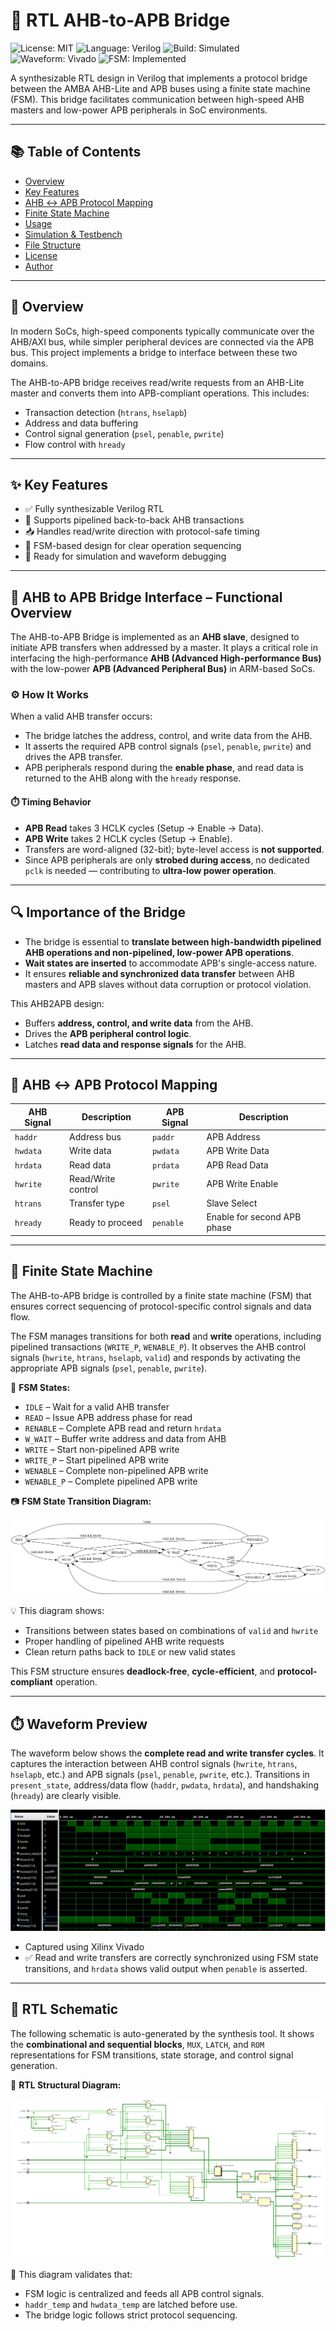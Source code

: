 # 🔗 RTL AHB-to-APB Bridge 
![License: MIT](https://img.shields.io/badge/License-MIT-blue.svg)
![Language: Verilog](https://img.shields.io/badge/language-Verilog-yellow.svg)
![Build: Simulated](https://img.shields.io/badge/build-simulated-green)
![Waveform: Vivado](https://img.shields.io/badge/waveform-GTKwave-blue)
![FSM: Implemented](https://img.shields.io/badge/FSM-Implemented-red)

A synthesizable RTL design in Verilog that implements a protocol bridge between the AMBA AHB-Lite and APB buses using a finite state machine (FSM). This bridge facilitates communication between high-speed AHB masters and low-power APB peripherals in SoC environments.

---

## 📚 Table of Contents

- [Overview](#-overview)
- [Key Features](#-key-features)
- [AHB ↔ APB Protocol Mapping](#-ahb--apb-protocol-mapping)
- [Finite State Machine](#-finite-state-machine)
- [Usage](#-usage)
- [Simulation & Testbench](#-simulation--testbench)
- [File Structure](#-file-structure)
- [License](#-license)
- [Author](#-author)

---

## 📖 Overview

In modern SoCs, high-speed components typically communicate over the AHB/AXI bus, while simpler peripheral devices are connected via the APB bus. This project implements a bridge to interface between these two domains.

The AHB-to-APB bridge receives read/write requests from an AHB-Lite master and converts them into APB-compliant operations. This includes:

- Transaction detection (`htrans`, `hselapb`)
- Address and data buffering
- Control signal generation (`psel`, `penable`, `pwrite`)
- Flow control with `hready`

---

## ✨ Key Features

- ✅ Fully synthesizable Verilog RTL
- 🔁 Supports pipelined back-to-back AHB transactions
- 📥 Handles read/write direction with protocol-safe timing
- 🧠 FSM-based design for clear operation sequencing
- 🧪 Ready for simulation and waveform debugging

---

## 🔌 AHB to APB Bridge Interface – Functional Overview

The AHB-to-APB Bridge is implemented as an **AHB slave**, designed to initiate APB transfers when addressed by a master. It plays a critical role in interfacing the high-performance **AHB (Advanced High-performance Bus)** with the low-power **APB (Advanced Peripheral Bus)** in ARM-based SoCs.

### ⚙️ How It Works

When a valid AHB transfer occurs:
- The bridge latches the address, control, and write data from the AHB.
- It asserts the required APB control signals (`psel`, `penable`, `pwrite`) and drives the APB transfer.
- APB peripherals respond during the **enable phase**, and read data is returned to the AHB along with the `hready` response.

#### ⏱️ Timing Behavior
- **APB Read** takes 3 HCLK cycles (Setup → Enable → Data).
- **APB Write** takes 2 HCLK cycles (Setup → Enable).
- Transfers are word-aligned (32-bit); byte-level access is **not supported**.
- Since APB peripherals are only **strobed during access**, no dedicated `pclk` is needed — contributing to **ultra-low power operation**.

---

## 🔍 Importance of the Bridge

- The bridge is essential to **translate between high-bandwidth pipelined AHB operations and non-pipelined, low-power APB operations**.
- **Wait states are inserted** to accommodate APB's single-access nature.
- It ensures **reliable and synchronized data transfer** between AHB masters and APB slaves without data corruption or protocol violation.

This AHB2APB design:
- Buffers **address, control, and write data** from the AHB.
- Drives the **APB peripheral control logic**.
- Latches **read data and response signals** for the AHB.

---


## 🔄 AHB ↔ APB Protocol Mapping

| AHB Signal   | Description            | APB Signal   | Description                      |
|--------------|------------------------|--------------|----------------------------------|
| `haddr`      | Address bus            | `paddr`      | APB Address                      |
| `hwdata`     | Write data             | `pwdata`     | APB Write Data                   |
| `hrdata`     | Read data              | `prdata`     | APB Read Data                    |
| `hwrite`     | Read/Write control     | `pwrite`     | APB Write Enable                 |
| `htrans`     | Transfer type          | `psel`       | Slave Select                     |
| `hready`     | Ready to proceed       | `penable`    | Enable for second APB phase      |

---

## 🔁 Finite State Machine

The AHB-to-APB bridge is controlled by a finite state machine (FSM) that ensures correct sequencing of protocol-specific control signals and data flow.

The FSM manages transitions for both **read** and **write** operations, including pipelined transactions (`WRITE_P`, `WENABLE_P`). It observes the AHB control signals (`hwrite`, `htrans`, `hselapb`, `valid`) and responds by activating the appropriate APB signals (`psel`, `penable`, `pwrite`).

📌 **FSM States:**
- `IDLE` – Wait for a valid AHB transfer
- `READ` – Issue APB address phase for read
- `RENABLE` – Complete APB read and return `hrdata`
- `W_WAIT` – Buffer write address and data from AHB
- `WRITE` – Start non-pipelined APB write
- `WRITE_P` – Start pipelined APB write
- `WENABLE` – Complete non-pipelined APB write
- `WENABLE_P` – Complete pipelined APB write

📷 **FSM State Transition Diagram:**

 ![FSM Diagram](https://github.com/SayantanMandal2000/rtl-ahb-to-apb-bridge/blob/main/sim/AHB2APB_FSM.png)

 💡 This diagram shows:
- Transitions between states based on combinations of `valid` and `hwrite`
- Proper handling of pipelined AHB write requests
- Clean return paths back to `IDLE` or new valid states

This FSM structure ensures **deadlock-free**, **cycle-efficient**, and **protocol-compliant** operation.

---

## ⏱️ Waveform Preview

The waveform below shows the **complete read and write transfer cycles**. It captures the interaction between AHB control signals (`hwrite`, `htrans`, `hselapb`, etc.) and APB signals (`psel`, `penable`, `pwrite`, etc.). Transitions in `present_state`, address/data flow (`haddr`, `pwdata`, `hrdata`), and handshaking (`hready`) are clearly visible.

![AHB to APB Bridge Waveform](https://github.com/SayantanMandal2000/rtl-ahb-to-apb-bridge/blob/main/sim/AHB2APB_Waveform.png)

- Captured using Xilinx Vivado
- ✅ Read and write transfers are correctly synchronized using FSM state transitions, and `hrdata` shows valid output when `penable` is asserted.

---

## 🧰 RTL Schematic

The following schematic is auto-generated by the synthesis tool. It shows the **combinational and sequential blocks**, `MUX`, `LATCH`, and `ROM` representations for FSM transitions, state storage, and control signal generation.

📐 **RTL Structural Diagram:**

![RTL Bridge Schematic](https://github.com/SayantanMandal2000/rtl-ahb-to-apb-bridge/blob/main/sim/AHB2APB_RTL.png)

🔎 This diagram validates that:
- FSM logic is centralized and feeds all APB control signals.
- `haddr_temp` and `hwdata_temp` are latched before use.
- The bridge logic follows strict protocol sequencing.
